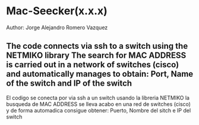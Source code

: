 # Mac-Seecker(x.x.x)

Author:
Jorge Alejandro Romero Vazquez

The code connects via ssh to a switch using the NETMIKO library
The search for MAC ADDRESS is carried out in a network of switches (cisco) and automatically manages to obtain: Port, Name of the switch and IP of the switch
---------------------------------------------------------------
El codigo se conecta por via ssh a un switch usando la libreria NETMIKO
la busqueda de MAC ADDRESS se lleva acabo en una red de switches (cisco) y de forma automadica consigue obtener: Puerto, Nombre del sitch e IP del switch
